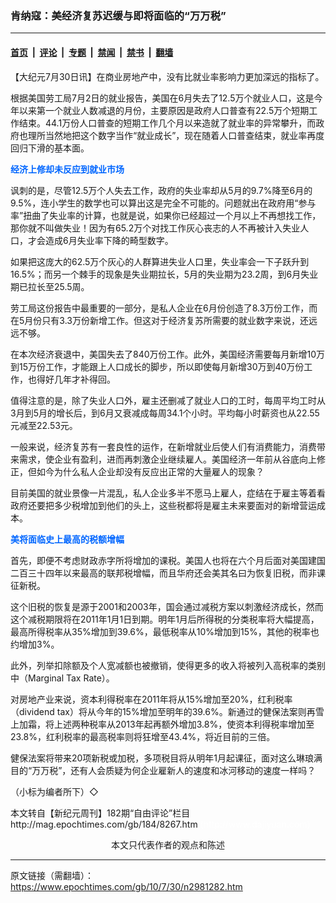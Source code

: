 ### 肯纳寇：美经济复苏迟缓与即将面临的“万万税”

---

#### [首页](../../../..?n2981282) &nbsp;|&nbsp; [评论](../../../../../epoch-comment?n2981282) &nbsp;|&nbsp; [专题](../../../../../epoch-special?n2981282) &nbsp;|&nbsp; [禁闻](../../../../../epoch-news?n2981282) &nbsp;|&nbsp; [禁书](../../../../../books?n2981282) &nbsp;|&nbsp; [翻墙](https://github.com/gfw-breaker/nogfw/blob/master/README.md?n2981282)


<div class="post_content" id="artbody" itemprop="articleBody">
 <!-- article content begin -->
 <p>
  【大纪元7月30日讯】在商业房地产中，没有比就业率影响力更加深远的指标了。
 </p>
 <p>
  根据美国劳工局7月2日的就业报告，美国在6月失去了12.5万个就业人口，这是今年以来第一个就业人数减退的月份，主要原因是政府人口普查有22.5万个短期工作结束。44.1万份人口普查的短期工作几个月以来造就了就业率的异常攀升，而政府也理所当然地把这个数字当作“就业成长”，现在随着人口普查结束，就业率再度回归下滑的基本面。
 </p>
 <p>
  <b>
   <font color="#0066FF">
    经济上修却未反应到就业市场
   </font>
  </b>
 </p>
 <p>
  讽刺的是，尽管12.5万个人失去工作，政府的失业率却从5月的9.7%降至6月的9.5%，连小学生的数学也可以算出这是完全不可能的。问题就出在政府用“参与率”扭曲了失业率的计算，也就是说，如果你已经超过一个月以上不再想找工作，那你就不叫做失业！因为有65.2万个对找工作灰心丧志的人不再被计入失业人口，才会造成6月失业率下降的畸型数字。
 </p>
 <p>
  如果把这庞大的62.5万个灰心的人群算进失业人口里，失业率会一下子跃升到16.5%；而另一个棘手的现象是失业期拉长，5月的失业期为23.2周，到6月失业期已拉长至25.5周。
 </p>
 <p>
  劳工局这份报告中最重要的一部分，是私人企业在6月份创造了8.3万份工作，而在5月份只有3.3万份新增工作。但这对于经济复苏所需要的就业数字来说，还远远不够。
 </p>
 <p>
  在本次经济衰退中，美国失去了840万份工作。此外，美国经济需要每月新增10万到15万份工作，才能跟上人口成长的脚步，所以即使每月新增30万到40万份工作，也得好几年才补得回。
 </p>
 <p>
  值得注意的是，除了失业人口外，雇主还删减了就业人口的工时，每周平均工时从3月到5月的增长后，到6月又衰减成每周34.1个小时。平均每小时薪资也从22.55元减至22.53元。
 </p>
 <p>
  一般来说，经济复苏有一套良性的运作，在新增就业后使人们有消费能力，消费带来需求，使企业有盈利，进而再刺激企业继续雇人。美国经济一年前从谷底向上修正，但如今为什么私人企业却没有反应出正常的大量雇人的现象？
 </p>
 <p>
  目前美国的就业景像一片混乱，私人企业多半不愿马上雇人，症结在于雇主等着看政府还要把多少税增加到他们的头上，这些税都将是雇主未来要面对的新增营运成本。
 </p>
 <p>
  <b>
   <font color="#0066FF">
    美将面临史上最高的税额增幅
   </font>
  </b>
 </p>
 <p>
  首先，即便不考虑财政赤字所将增加的课税。美国人也将在六个月后面对美国建国二百三十四年以来最高的联邦税增幅，而且华府还会美其名曰为恢复旧税，而非课征新税。
 </p>
 <p>
  这个旧税的恢复是源于2001和2003年，国会通过减税方案以刺激经济成长，然而这个减税期限将在2011年1月1日到期。明年1月后所得税的分类税率将大幅提高，最高所得税率从35%增加到39.6%，最低税率从10%增加到15%，其他的税率也约增加3%。
 </p>
 <p>
  此外，列举扣除额及个人宽减额也被撤销，使得更多的收入将被列入高税率的类别中（Marginal Tax Rate）。
 </p>
 <p>
  对房地产业来说，资本利得税率在2011年将从15%增加至20%，红利税率（dividend tax）将从今年的15%增加至明年的39.6%。新通过的健保法案则再雪上加霜，将上述两种税率从2013年起再额外增加3.8%，使资本利得税率增加至23.8%，红利税率的最高税率则将狂增至43.4%，将近目前的三倍。
 </p>
 <p>
  健保法案将带来20项新税或加税，多项税目将从明年1月起课征，面对这么琳琅满目的“万万税”，还有人会质疑为何企业雇新人的速度和冰河移动的速度一样吗？
 </p>
 <p>
  （小标为编者所下）◇
 </p>
 <p>
  本文转自【新纪元周刊】182期“自由评论”栏目
  <br/>
  <ok href=" http://mag.epochtimes.com/gb/184/8267.htm " target="_blank">
   http://mag.epochtimes.com/gb/184/8267.htm
  </ok>
  <font color="#ffffff">
   (http://www.dajiyuan.com)
  </font>
  <br/>
  <center>
   <font class="GY13">
    本文只代表作者的观点和陈述
   </font>
  </center>
 </p>
 <!-- article content end -->
 <div id="below_article_ad">
 </div>
</div>


---

原文链接（需翻墙）：https://www.epochtimes.com/gb/10/7/30/n2981282.htm